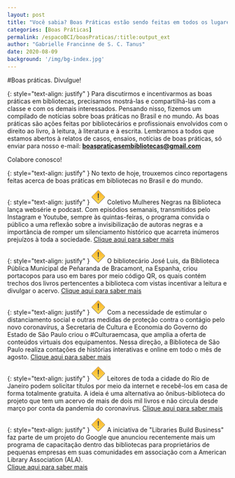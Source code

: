 ```yaml
---
layout: post
title: "Você sabia? Boas Práticas estão sendo feitas em todos os lugares!"
categories: [Boas Práticas]
permalink: /espacoBCI/boasPraticas/:title:output_ext
author: "Gabrielle Francinne de S. C. Tanus"
date: 2020-08-09
background: '/img/bg-index.jpg'
---
```

#Boas práticas. Divulgue!

{: style="text-align: justify" }
Para discutirmos e incentivarmos as boas práticas em bibliotecas, precisamos mostrá-las e compartilhá-las com a classe e com os demais interessados. Pensando nisso, fizemos um compilado de notícias sobre boas práticas no Brasil e no mundo. As boas práticas são ações feitas por bibliotecários e profissionais envolvidos com o direito ao livro, à leitura, à literatura e à escrita. Lembramos a todos que estamos abertos à relatos de casos, ensaios, notícias de boas práticas, só enviar para nosso e-mail: **boaspraticasembibliotecas@gmail.com**

Colabore conosco!

{: style="text-align: justify" }
No texto de hoje, trouxemos cinco reportagens feitas acerca de boas práticas em bibliotecas no Brasil e do mundo.

{: style="text-align: justify" }
![](/img/warning.png) Coletivo Mulheres Negras na Biblioteca lança websérie e podcast. Com episódios semanais, transmitidos pelo Instagram e Youtube, sempre às quintas-feiras, o programa convida o público a uma reflexão sobre a invisibilização de autoras negras e a importância de romper um silenciamento histórico que acarreta inúmeros prejuízos à toda a sociedade.
[Clique aqui para saber mais](https://odia.ig.com.br/diversao/virando-a-pagina/2020/07/5953310-coletivo-mulheres-negras-na-biblioteca-lanca-webserie-e-podcast.html)

{: style="text-align: justify" }
![](/img/warning.png) O bibliotecário José Luis, da Biblioteca Pública Municipal de Peñaranda de Bracamont, na Espanha, criou portacopos para uso em bares por meio código QR, os quais contém trechos dos livros pertencentes a biblioteca com vistas incentivar a leitura e divulgar o acervo.
[Clique aqui para saber mais](https://www.julianmarquina.es/la-biblioteca-de-penaranda-de-bracamonte-lleva-los-libros-a-los-bares-en-forma-de-posavasos/)

{: style="text-align: justify" }
![](/img/warning.png) Com a necessidade de estimular o distanciamento social e outras medidas de proteção contra o contágio pelo novo coronavírus, a Secretaria de Cultura e Economia do Governo do Estado de São Paulo criou o #Culturaemcasa, que amplia a oferta de conteúdos virtuais dos equipamentos. Nessa direção, a Biblioteca de São Paulo realiza contações de histórias interativas e online em todo o mês de agosto.
[Clique aqui para saber mais](https://www.abcdoabc.com.br/abc/noticia/biblioteca-sao-paulo-realiza-contacoes-historias-interativas-online-104948?fbclid=IwAR08Tkhwu7klJI5VqcY-J-Ymg0dn4r_gR_gP0JYVaPAc-DX9rNdE2XkawCE)

{: style="text-align: justify" }
![](/img/warning.png) Leitores de toda a cidade do Rio de Janeiro podem solicitar títulos por meio da internet e recebê-los em casa de forma totalmente gratuita. A ideia é uma alternativa ao ônibus-biblioteca do projeto que tem um acervo de mais de dois mil livros e não circula desde março por conta da pandemia do coronavírus.
[Clique aqui para saber mais](https://extra.globo.com/noticias/rio/projeto-de-biblioteca-itinerantelanca-delivery-gratuito-de-livros-no-rio-24543608.html?fbclid=IwAR3uBYi-v-FlkJYNK2uPhMRUgJ2kF7uUjPQ1rNJqs8cmd0ABYRO9jK5FELM)

{: style="text-align: justify" }
![](/img/warning.png) A iniciativa de "Libraries Build Business" faz parte de um projeto do Google que anunciou recentemente mais um programa de capacitação dentro das bibliotecas para proprietários de pequenas empresas em suas comunidades em associação com a American Library Association (ALA).  
[Clique aqui para saber mais](https://www.blog.google/outreach-initiatives/grow-with-google/libraries-entrepreneurs/)